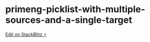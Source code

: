 # primeng-picklist-with-multiple-sources-and-a-single-target

[Edit on StackBlitz ⚡️](https://stackblitz.com/edit/primeng-picklist-with-multiple-sources-and-a-single-target)